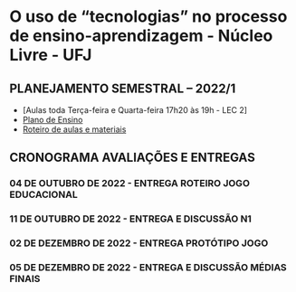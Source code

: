 # O uso de “tecnologias” no processo de ensino-aprendizagem - Núcleo Livre - UFJ

## PLANEJAMENTO SEMESTRAL – 2022/1

- [Aulas toda Terça-feira e Quarta-feira 17h20 às 19h - LEC 2]
- [Plano de Ensino](documentos/plano_ensino.pdf)
- [Roteiro de aulas e materiais](documentos/roteiro.md)


##  CRONOGRAMA AVALIAÇÕES E ENTREGAS

### 04 DE OUTUBRO DE 2022 - ENTREGA ROTEIRO JOGO EDUCACIONAL
### 11 DE OUTUBRO DE 2022 - ENTREGA E DISCUSSÃO N1
### 02 DE DEZEMBRO DE 2022 - ENTREGA PROTÓTIPO JOGO
### 05 DE DEZEMBRO DE 2022 - ENTREGA E DISCUSSÃO MÉDIAS FINAIS
